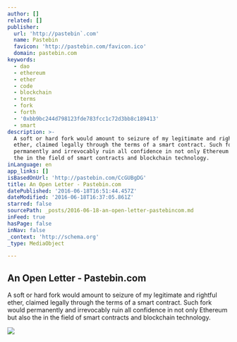 ```yaml
---
author: []
related: []
publisher:
  url: 'http://pastebin`.com'
  name: Pastebin
  favicon: 'http://pastebin.com/favicon.ico'
  domain: pastebin.com
keywords:
  - dao
  - ethereum
  - ether
  - code
  - blockchain
  - terms
  - fork
  - forth
  - '0xbb9bc244d798123fde783fcc1c72d3bb8c189413'
  - smart
description: >-
  A soft or hard fork would amount to seizure of my legitimate and rightful
  ether, claimed legally through the terms of a smart contract. Such fork would
  permanently and irrevocably ruin all confidence in not only Ethereum but also
  the in the field of smart contracts and blockchain technology.
inLanguage: en
app_links: []
isBasedOnUrl: 'http://pastebin.com/CcGUBgDG'
title: An Open Letter - Pastebin.com
datePublished: '2016-06-18T16:51:44.457Z'
dateModified: '2016-06-18T16:37:05.861Z'
starred: false
sourcePath: _posts/2016-06-18-an-open-letter-pastebincom.md
inFeed: true
hasPage: false
inNav: false
_context: 'http://schema.org'
_type: MediaObject

---
```

<article style=""><h1>An Open Letter - Pastebin.com</h1><p>A soft or hard fork would amount to seizure of my legitimate and rightful ether, claimed legally through the terms of a smart contract. Such fork would permanently and irrevocably ruin all confidence in not only Ethereum but also the in the field of smart contracts and blockchain technology.</p><img src="http://pastebin.com/i/facebook.png" /></article>